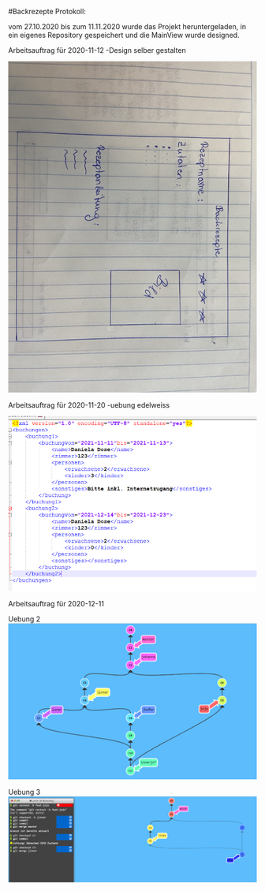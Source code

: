 #Backrezepte
Protokoll:

vom 27.10.2020 bis zum 11.11.2020 wurde das Projekt heruntergeladen, in ein eigenes Repository gespeichert und die MainView wurde designed.

Arbeitsauftrag für 2020-11-12
	-Design selber gestalten

<img src="jinnerhofer_designvorlage.jpg">

Arbeitsauftrag für 2020-11-20
	-uebung edelweiss

<img src="jinnerhofer_uebung_edelweiss.jpg">

Arbeitsauftrag für 2020-12-11

Uebung 2
<img src="jinnerhofer_ueb2.jpg">

Uebung 3
<img src="jinnerhofer_ueb3.jpg">

